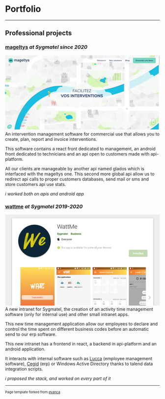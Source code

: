 # Portfolio

---

## Professional projects

### [mageltys](https://mageltys.fr/) *at Sygmatel since 2020*
<a href="https://mageltys.fr/">
    <img src="images/mageltys.png?raw=true"/>
</a>
An intervention management software for commercial use that allows you to create, plan, report and invoice interventions.

This software contains a react front dedicated to management, an android front dedicated to technicians and an api open to customers made with api-platform.

All our clients are manageable by another api named glados which is interfaced with the mageltys one. This second more global api allow us to redirect api calls to proper customers databases, send mail or sms and store customers api use stats.

*i worked both on apis and android app*


### [wattme](https://play.google.com/store/apps/details?id=fr.sygmatel.wattme) *at Sygmatel 2019-2020*
<a href="https://play.google.com/store/apps/details?id=fr.sygmatel.wattme">
    <img src="images/wattme.png?raw=true"/>
</a>
A new intranet for Sygmatel, the creation of an activity time management software (only for internal use) and other small intranet apps. 

This new time management application allow our employees to declare and control the time spent on different business codes before an automatic send to our erp software.

This new intranet has a frontend in react, a backend in api-platform and an android application.  

It interacts with internal software such as [Lucca](https://lucca.fr) (employee management software), [Cegid](https://cegid.com) (erp) or Windows Active Directory thanks to talend data integration scripts.

*i proposed the stack, and worked on every part of it*


---
<p style="font-size:11px">Page template forked from <a href="https://github.com/evanca/quick-portfolio">evanca</a></p>